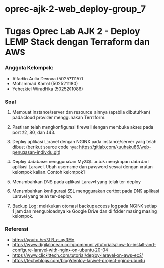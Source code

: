 # oprec-ajk-2-web_deploy-group_7

# Tugas Oprec Lab AJK 2 - Deploy LEMP Stack dengan Terraform dan AWS

### Anggota Kelompok:

- Alfadito Aulia Denova (5025211157)
- Mohammad Kamal (5025211180)
- Yehezkiel Wiradhika (5025201086)

### Soal

1. Membuat instance/server dan resource lainnya (apabila dibutuhkan) pada cloud provider menggunakan Terraform.

2. Pastikan telah mengkonfigurasi firewall dengan membuka akses pada port 22, 80, dan 443.

3. Deploy aplikasi Laravel dengan NGINX pada instance/server yang telah dibuat (berikut source code nya: https://gitlab.com/kuuhaku86/web-penugasan-individu.git)

4. Deploy database menggunakan MySQL untuk menyimpan data dari aplikasi Laravel. Ubah username dan password sesuai dengan urutan kelompok kalian. Contoh kelompok1

5. Menambahkan DNS pada aplikasi Laravel yang telah ter-deploy.

6. Menambahkan konfigurasi SSL menggunakan certbot pada DNS aplikasi Laravel yang telah ter-deploy.

7. Backup Log: melakukan otomasi backup access log pada NGINX setiap 1 jam dan menguploadnya ke Google Drive dan di folder masing masing kelompok.

### Referensi

- https://youtu.be/SLB_c_ayRMo
- https://www.digitalocean.com/community/tutorials/how-to-install-and-configure-laravel-with-nginx-on-ubuntu-20-04
- https://www.clickittech.com/tutorial/deploy-laravel-on-aws-ec2/
- https://techvblogs.com/blog/deploy-laravel-project-nginx-ubuntu
